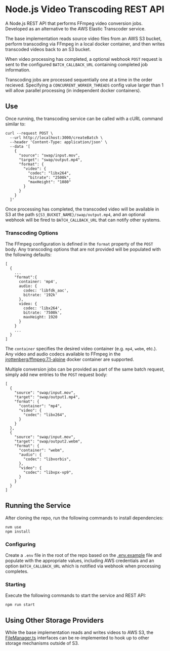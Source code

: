 # Node.js Video Transcoding REST API

A Node.js REST API that performs FFmpeg video conversion jobs. Developed as an alternative to the AWS Elastic Transcoder service.

The base implementation reads source video files from an AWS S3 bucket, perform transcoding via FFmpeg in a local docker container, and then writes transcoded videos back to an S3 bucket.

When video processing has completed, a optional webhook `POST` request is sent to the configured `BATCH_CALLBACK_URL` containing completed job information.

Transcoding jobs are processed sequentially one at a time in the order recieved. Specifying a `CONCURRENT_WORKER_THREADS` config value larger than 1 will allow parallel processing (in independent docker containers).

## Use

Once running, the transcoding service can be called with a cURL command similar to:

```
curl --request POST \
  --url http://localhost:3000/createBatch \
  --header 'Content-Type: application/json' \
  --data '[
    {
      "source": "swap/input.mov",
      "target": "swap/output.mp4",
      "format": {
        "video": {
          "codec": "libx264",
          "bitrate": "2500k",
          "maxHeight": "1080"
        }
      }
    }
  ]'
```

Once processing has completed, the transcoded video will be available in S3 at the path `${S3_BUCKET_NAME}/swap/output.mp4`, and an optional webhook will be fired to `BATCH_CALLBACK_URL` that can notify other systems.

### Transcoding Options

The FFmpeg configuration is defined in the `format` property of the `POST` body. Any transcoding options that are not provided will be populated with the following defaults:

```
[
  {
    ...
    "format":{
      container: 'mp4',
      audio: {
        codec: 'libfdk_aac',
        bitrate: '192k'
      },
      video: {
        codec: 'libx264',
        bitrate: '7500k',
        maxHeight: 1920
      }
    }
    ...
  }
]
```

The `container` specifies the desired video container (e.g. `mp4`, `webm`, etc.). Any video and audio codecs available to FFmpeg in the [jrottenberg/ffmpeg:7.1-alpine](https://github.com/jrottenberg/ffmpeg) docker container are supported.

Multiple conversion jobs can be provided as part of the same batch request, simply add new entries to the `POST` request body:

```
[
  {
    "source": "swap/input.mov",
    "target": "swap/output1.mp4",
    "format": {
      "container": "mp4",
      "video": {
        "codec": "libx264",
      }
    }
  },
  {
    "source": "swap/input.mov",
    "target": "swap/output2.webm",
    "format": {
      "container": "webm",
      "audio": {
        "codec": "libvorbis",
      },
      "video": {
        "codec": "libvpx-vp9",
      }
    }
  }
]
```

## Running the Service

After cloning the repo, run the following commands to install dependencies:

```
nvm use
npm install
```

### Configuring

Create a `.env` file in the root of the repo based on the [.env.example](./.env.example) file and populate with the appropriate values, including AWS credentials and an option `BATCH_CALLBACK_URL` which is notified via webhook when processing completes.

### Starting

Execute the following commands to start the service and REST API:

```
npm run start
```

## Using Other Storage Providers

While the base implementation reads and writes videos to AWS S3, the [FileManager.ts](./src/types/FileManager.ts) interfaces can be re-implemented to hook up to other storage mechanisms outside of S3.
